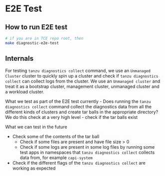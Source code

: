 # E2E Test

## How to run E2E test

```bash
# if you are in TCE repo root, then
make diagnostic-e2e-test
```

## Internals

For testing `tanzu diagnostics collect` command, we use an `Unmanaged Cluster` cluster to quickly spin up a cluster and check if `tanzu diagnostics collect` can collect logs from the cluster. We use an `Unmanaged cluster` and treat it as a bootstrap cluster, management cluster, unmanaged cluster and a workload cluster.

What we test as part of the E2E test currently - Does running the `tanzu diagnostics collect` command collect the diagnostics data from all the different kinds of clusters and create tar balls in the appropriate directory? We do this check at a very high level - check if the tar balls exist

What we can test in the future

- Check some of the contents of the tar ball
  - Check if some files are present and have file size > 0
  - Check if some logs are present in some log files by running some test apps in namespaces that `tanzu diagnostics collect` collects data from, for example `capi-system`
- Check if the different flags of the `tanzu diagnostics collect` are working as expected
